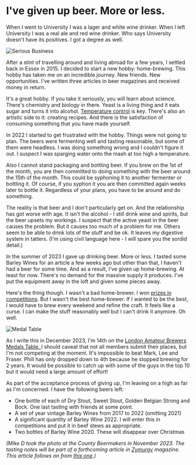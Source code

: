 <!-- This file has been automatically generated by hem2md -->


# I've given up beer. More or less.

When I went to University I was a lager and white wine drinker. When I left University I was a real ale and red wine drinker. Who says University doesn't have its positives. I got a degree as well. 

![Serious Business](/assets/2023/12/serious-business.jpg)

After a stint of travelling around and living abroad for a few years, I settled back in Essex in 2015. I decided to start a new hobby: home-brewing. This hobby has taken me on an incredible journey. New friends. New opportunities. I've written three articles in beer magazines and received money in return.

It's a great hobby. If you take it seriously, you will learn about science. There's chemistry and biology in there. Yeast is a living thing and it eats sugar and turns it into alcohol. [Temperature control](https://chrispinnock.com/2021/06/22/optimising-mash-temperature/) is key. There's also an artistic side to it: creating recipes. And there is the satisfaction of consuming something that you have made yourself. 

In 2022 I started to get frustrated with the hobby. Things were not going to plan. The beers were fermenting well and tasting reasonable, but some of them were headless. I was doing something wrong and I couldn't figure it out. I suspect I was sparging water onto the mash at too high a temperature. 

Also I cannot stand packaging and bottling beer. If you brew on the 1st of the month, you are then committed to doing something with the beer around the 15th of the month. This could be syphoning it to another fermenter or bottling it. Of course, if you syphon it you are then committed again weeks later to bottle it. Regardless of your plans, you have to be around and do something. 

The reality is that beer and I don't particularly get on. And the relationship has got worse with age. It isn't the alcohol - I still drink wine and spirits, but the beer upsets my workings. I suspect that the active yeast in the beer causes the problem. But it causes too much of a problem for me. Others seem to be able to drink lots of the stuff and be ok. It leaves my digestive system in tatters. (I'm using civil language here - I will spare you the sordid detail.)

In the summer of 2023 I gave up drinking beer. More or less. I tasted some Barley Wines for an article a few weeks ago but other than that, I haven't had a beer for some time. And as a result, I've given up home-brewing. At least for now. There's no demand for the massive supply it produces. I've put the equipment away in the loft and given some pieces away.

Here's the thing though. I wasn't a bad home-brewer. I won [prizes in competitions](https://chrispinnock.com/beer/). But I wasn't the best home-brewer. If I wanted to be the best, I would have to brew every weekend and refine the craft. It feels like a curse. I can make the stuff reasonably well but I can't drink it anymore. Oh well.

![Medal Table](/assets/2023/12/lab-medal-table.png)

As I write this in December 2023, I'm 14th on the [London Amateur Brewers](https://londonamateurbrewers.co.uk) [Medals Table. ](https://londonamateurbrewers.co.uk/medal-table/)I should caveat that not all members submit their places, but I'm not competing at the moment. It's impossible to beat Mark, Lee and Fraser. Phill has only dropped down to 4th because he stopped brewing for 2 years. It would be possible to catch up with some of the guys in the top 10 but it would need a large amount of effort!

As part of the acceptance process of giving up, I'm leaving on a high as far as I'm concerned. I have the following beers left:
- One bottle of each of Dry Stout, Sweet Stout, Golden Belgian Strong and Bock. One last tasting with friends at some point.
- A set of year vintage Barley Wines from 2017 to 2022 (omitting 2021)
- A significant quantity of Barley Wine 2022. I will enter this in competitions and put it in beef stews as appropriate.
- Two bottles of Barley Wine 2020. These will disappear over Christmas


*(Mike D took the photo at the County Beermakers in November 2023. The tasting notes will be part of a forthcoming article in [Zymurgy](https://www.homebrewersassociation.org/zymurgy-magazine/) magazine. This article follows on from [this one](https://chrispinnock.com/2021/02/17/an-experiment-with-barley-wine/).)*








